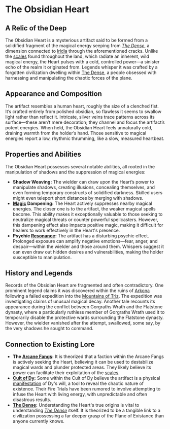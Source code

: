 # The Obsidian Heart

## A Relic of the Deep 

The Obsidian Heart is a mysterious artifact said to be formed from a solidified fragment of the magical energy seeping from *[The Dense](/generated/the-dense/the-dense.md)*, a dimension connected to [Iridia](/geography/world/iridia.md) through the aforementioned cracks. Unlike the [scales](/geography/landmark/scale.md) found throughout the land, which radiate an inherent, wild magical energy, the Heart pulses with a cold, controlled power—a sinister echo of the realm it originated from.  Legends whisper it was crafted by a forgotten civilization dwelling within [The Dense](/geography/realm/the-dense.md), a people obsessed with harnessing and manipulating the chaotic forces of the plane.

## Appearance and Composition

The artifact resembles a human heart, roughly the size of a clenched fist. It’s crafted entirely from polished obsidian, so flawless it seems to swallow light rather than reflect it. Intricate, silver veins trace patterns across its surface—these aren’t mere decoration; they channel and focus the artifact’s potent energies.  When held, the Obsidian Heart feels unnaturally cold, draining warmth from the holder’s hand. Those sensitive to magical energies report a low, rhythmic thrumming, like a slow, measured heartbeat.

## Properties and Abilities

The Obsidian Heart possesses several notable abilities, all rooted in the manipulation of shadows and the suppression of magical energies:

*   **Shadow Weaving:** The wielder can draw upon the Heart’s power to manipulate shadows, creating illusions, concealing themselves, and even forming temporary constructs of solidified darkness. Skilled users might even teleport short distances by merging with shadows.
*   **[Magic](/structure/mechanic/magic.md) Dampening:** The Heart actively suppresses nearby magical energies. The closer one is to the artifact, the weaker magical spells become. This ability makes it exceptionally valuable to those seeking to neutralize magical threats or counter powerful spellcasters.  However, this dampening effect also impacts positive magic, making it difficult for healers to work effectively in the Heart's presence.
*   **Psychic [Resonance](/generated/resonance/resonance.md):** The artifact has a disturbing psychic effect.  Prolonged exposure can amplify negative emotions—fear, anger, and despair—within the wielder and those around them. Whispers suggest it can even draw out hidden desires and vulnerabilities, making the holder susceptible to manipulation.

## History and Legends

Records of the Obsidian Heart are fragmented and often contradictory. One prominent legend claims it was discovered within the ruins of [Arkona](/generated/city/arkona.md) following a failed expedition into the [Mountains of Triz](/geography/region/mountains-of-triz.md). The expedition was investigating claims of unusual magical decay.  Another tale recounts its appearance during the conflict between Gorgraths Wrath and the Flatstone dynasty, where a particularly ruthless member of Gorgraths Wrath used it to temporarily disable the protective wards surrounding the Flatstone dynasty.   However, the wielder vanished after the attempt, swallowed, some say, by the very shadows he sought to command.

## Connection to Existing Lore

*   **The [Arcane Fangs](/structure/society/factions/arcane-fangs.md):** It is theorized that a faction within the Arcane Fangs is actively seeking the Heart, believing it can be used to destabilize magical wards and plunder protected areas. They likely believe its power can facilitate their exploitation of the [scales](/geography/landmark/scale.md).
*   **[Cult of Dy](/structure/society/factions/cult-of-dy.md):** Some within the Cult of Dy believe the artifact is a physical [manifestation](/structure/chronological/event/manifestation.md) of Dy's will, a tool to reveal the chaotic nature of existence.  Their Fire Trials have been rumored to involve attempting to infuse the Heart with living energy, with unpredictable and often disastrous results.
*   **[The Dense](/generated/the-dense/the-dense.md):** Understanding the Heart's true origins is vital to understanding *[The Dense](/geography/realm/the-dense.md)* itself. It is theorized to be a tangible link to a civilization possessing a far deeper grasp of the Plane of Existance than anyone currently knows. 
